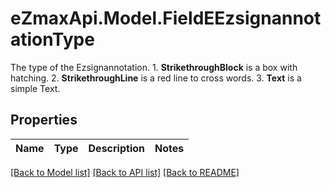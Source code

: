 # eZmaxApi.Model.FieldEEzsignannotationType
The type of the Ezsignannotation.  1. **StrikethroughBlock** is a box with hatching. 2. **StrikethroughLine** is a red line to cross words. 3. **Text** is a simple Text.

## Properties

Name | Type | Description | Notes
------------ | ------------- | ------------- | -------------

[[Back to Model list]](../README.md#documentation-for-models) [[Back to API list]](../README.md#documentation-for-api-endpoints) [[Back to README]](../README.md)

